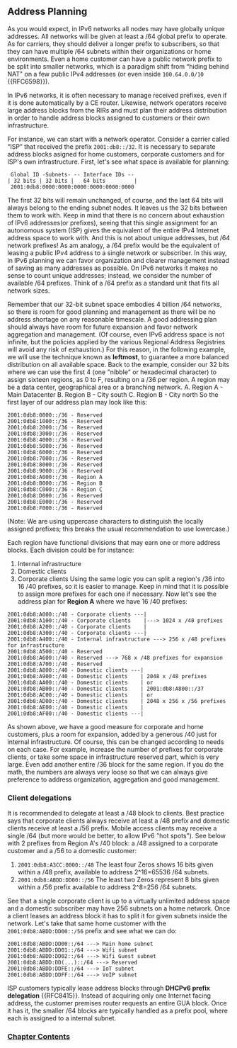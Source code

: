 ## Address Planning

As you would expect, in IPv6 networks all nodes may have globally unique addresses. All networks will be given at least a /64 global prefix to operate. As for carriers, they should deliver a longer prefix to subscribers, so that they can have multiple /64 subnets within their organizations or home environments. Even a home customer can have a public network prefix to be split into smaller networks, which is a paradigm shift from “hiding behind NAT" on a few public IPv4 addresses (or even inside `100.64.0.0/10` {{RFC6598}}). 

In IPv6 networks, it is often necessary to manage received prefixes, even if it is done automatically by a CE router. Likewise, network operators receive large address blocks from the RIRs and must plan their address distribution in order to handle address blocks assigned to customers or their own infrastructure.

For instance, we can start with a network operator. Consider a carrier called “ISP” that received the prefix `2001:db8::/32`. It is necessary to separate address blocks asigned for home customers, corporate customers and for ISP's own infrastructure. 
First, let's see what space is available for planning:
```
 Global ID -Subnets- -- Interface IDs --
| 32 bits | 32 bits |   64 bits         |
 2001:0db8:0000:0000:0000:0000:0000:0000
```
The first 32 bits will remain unchanged, of course, and the last 64 bits  will always belong to the ending subnet nodes. It leaves us the 32 bits between them to work with. Keep in mind that there is no concern about exhaustion of IPv6 addresses(or prefixes), seeing that this single assignment for an autonomous system (ISP) gives the equivalent of the entire IPv4 Internet address space to work with. And this is not about unique addresses, but /64 network prefixes! As am analogy, a /64 prefix would be the equivalent of leasing a public IPv4 address to a single network or subscriber. In this way, in IPv6 planning we can favor organization and clearer management instead of saving as many addresses as possible. On IPv6 networks it makes no sense to count unique addresses; instead, we consider the number of available /64 prefixes. Think of a /64 prefix as a standard unit that fits all network sizes.

Remember that our 32-bit subnet space embodies 4 billion /64 networks, so there is room for good planning and management as there will be no address shortage on any reasonable timescale. A good addressing plan should always have room for future expansion and favor network aggregation and management. (Of course, even IPv6 address space is not infinite, but the policies applied by the various Regional Address Registries will avoid any risk of exhaustion.) For this reason, in the following example, we will use the technique known as **leftmost**, to guarantee a more balanced distribution on all available space.
Back to the example, consider our 32 bits where we can use the first 4 (one "nibble" or hexadecimal character) to assign sixteen regions, as 0 to F, resulting on a /36 per region. A region may be a data center, geographical area or a branching network.
A. Region A - Main Datacenter
B. Region B - City south
C. Region B - City north
So the first layer of our address plan may look like this:
```
2001:0db8:0000::/36 - Reserved
2001:0db8:1000::/36 - Reserved
2001:0db8:2000::/36 - Reserved
2001:0db8:3000::/36 - Reserved
2001:0db8:4000::/36 - Reserved
2001:0db8:5000::/36 - Reserved
2001:0db8:6000::/36 - Reserved
2001:0db8:7000::/36 - Reserved
2001:0db8:8000::/36 - Reserved
2001:0db8:9000::/36 - Reserved
2001:0db8:A000::/36 - Region A
2001:0db8:B000::/36 - Region B
2001:0db8:C000::/36 - Region C
2001:0db8:D000::/36 - Reserved
2001:0db8:E000::/36 - Reserved
2001:0db8:F000::/36 - Reserved
```
(Note: We are using uppercase characters to distinguish the locally assigned prefixes; this breaks the usual recommendation to use lowercase.)

Each region have functional divisions that may earn one or more address blocks. Each division could be for instance:
1. Internal infrastructure
2. Domestic clients
3. Corporate clients
Using the same logic you can split a region's /36 into 16 /40 prefixes, so it is easier to manage. Keep in mind that it is possible to assign more prefixes for each one if necessary. Now let's see the address plan for **Region A** where we have 16 /40 prefixes:
```
2001:0db8:A000::/40 - Corporate clients ---|
2001:0db8:A100::/40 - Corporate clients    |---> 1024 x /48 prefixes
2001:0db8:A200::/40 - Corporate clients    |
2001:0db8:A300::/40 - Corporate clients ---|
2001:0db8:A400::/40 - Internal infrastructure ---> 256 x /48 prefixes for infrastructure
2001:0db8:A500::/40 - Reserved
2001:0db8:A600::/40 - Reserved ---> 768 x /48 prefixes for expansion
2001:0db8:A700::/40 - Reserved
2001:0db8:A800::/40 - Domestic clients ---|
2001:0db8:A900::/40 - Domestic clients    | 2048 x /48 prefixes
2001:0db8:AA00::/40 - Domestic clients    | or
2001:0db8:AB00::/40 - Domestic clients    | 2001:db8:A800::/37
2001:0db8:AC00::/40 - Domestic clients    | or 
2001:0db8:AD00::/40 - Domestic clients    | 2048 x 256 x /56 prefixes
2001:0db8:AE00::/40 - Domestic clients    |
2001:0db8:AF00::/40 - Domestic clients ---|
```

As shown above, we have a good measure for corporate and home customers, plus a room for expansion, added by a generous /40 just for internal infrastructure. Of course, this can be changed according to needs on each case. For example, increase the number of prefixes for corporate clients, or take some space in infrastructure reserved part, which is very large. Even add another entire /36 block for the same region. If you do the math, the numbers are always very loose so that we can always give preference to address organization, aggregation and good management.

### Client delegations

It is recommended to delegate at least a /48 block to clients. Best practice says that corporate clients always receive at least a /48 prefix and domestic clients receive at least a /56 prefix. Mobile access clients may receive a single /64 (but more would be better, to allow IPv6 "hot spots"). See below with 2 prefixes from Region A's /40 block: a /48 assigned to a corporate customer and a /56 to a domestic customer:
1. `2001:0db8:A3CC:0000::/48`
   The least four Zeros shows 16 bits given within a /48 prefix, available to address 2^16=65536 /64 subnets.
2. `2001:0db8:ABDD:DD00::/56`
   The least two Zeros represent 8 bits given within a /56 prefix available to address 2^8=256 /64 subnets.

See that a single corporate client is up to a virtually unlimited address space and a domestic subscriber may have 256 subnets on a home network.
Once a client leases an address block it has to split it for given subnets inside the network. Let's take that same home customer with the `2001:0db8:ABDD:DD00::/56` prefix and see what we can do:
```
2001:0db8:ABDD:DD00::/64 ---> Main home subnet
2001:0db8:ABDD:DD01::/64 ---> Wifi subnet
2001:0db8:ABDD:DD02::/64 ---> Wifi Guest subnet
2001:0db8:ABDD:DD(...)::/64 ---> Reserved
2001:0db8:ABDD:DDFE::/64 ---> IoT subnet
2001:0db8:ABDD:DDFF::/64 ---> VoIP subnet
```
ISP customers typically lease address blocks through **DHCPv6 prefix delegation** {{RFC8415}}. Instead of acquiring only one Internet facing address, the customer premises router requests an entire GUA block. Once it has it, the smaller /64 blocks are typically handled as a prefix pool, where each is assigned to a internal subnet.

<!-- Link lines generated automatically; do not delete -->

### [<ins>Chapter Contents</ins>](5.%20Network%20Design.md)
